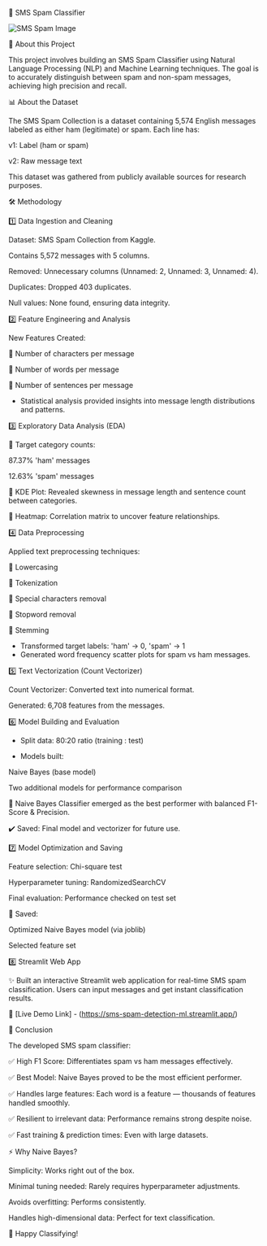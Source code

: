 📱 SMS Spam Classifier

![SMS Spam Image](https://github.com/user-attachments/assets/13ee7be9-54a7-4c83-a4eb-f09d138e6f13)



🚀 About this Project

This project involves building an SMS Spam Classifier using Natural Language Processing (NLP) and Machine Learning techniques. The goal is to accurately distinguish between spam and non-spam messages, achieving high precision and recall.

📊 About the Dataset

The SMS Spam Collection is a dataset containing 5,574 English messages labeled as either ham (legitimate) or spam. Each line has:

v1: Label (ham or spam)

v2: Raw message text

This dataset was gathered from publicly available sources for research purposes.

🛠️ Methodology

1️⃣ Data Ingestion and Cleaning

Dataset: SMS Spam Collection from Kaggle.

Contains 5,572 messages with 5 columns.

Removed: Unnecessary columns (Unnamed: 2, Unnamed: 3, Unnamed: 4).

Duplicates: Dropped 403 duplicates.

Null values: None found, ensuring data integrity.

2️⃣ Feature Engineering and Analysis

New Features Created:

📌 Number of characters per message

📌 Number of words per message

📌 Number of sentences per message

- Statistical analysis provided insights into message length distributions and patterns.

3️⃣ Exploratory Data Analysis (EDA)

📌 Target category counts:

87.37% 'ham' messages

12.63% 'spam' messages

📌 KDE Plot: Revealed skewness in message length and sentence count between categories.

📌 Heatmap: Correlation matrix to uncover feature relationships.

4️⃣ Data Preprocessing

 Applied text preprocessing techniques:

🔹 Lowercasing

🔹 Tokenization

🔹 Special characters removal

🔹 Stopword removal

🔹 Stemming

- Transformed target labels: 'ham' → 0, 'spam' → 1
- Generated word frequency scatter plots for spam vs ham messages.

5️⃣ Text Vectorization (Count Vectorizer)

Count Vectorizer: Converted text into numerical format.

Generated: 6,708 features from the messages.

6️⃣ Model Building and Evaluation

- Split data: 80:20 ratio (training : test)

- Models built:

Naive Bayes (base model)

Two additional models for performance comparison

🏅 Naive Bayes Classifier emerged as the best performer with balanced F1-Score & Precision.

✔️ Saved: Final model and vectorizer for future use.

7️⃣ Model Optimization and Saving

Feature selection: Chi-square test

Hyperparameter tuning: RandomizedSearchCV

Final evaluation: Performance checked on test set

💾 Saved:

Optimized Naive Bayes model (via joblib)

Selected feature set

8️⃣ Streamlit Web App

✨ Built an interactive Streamlit web application for real-time SMS spam classification. Users can input messages and get instant classification results.

🔗 [Live Demo Link] - (https://sms-spam-detection-ml.streamlit.app/)

🎉 Conclusion

The developed SMS spam classifier:

✅ High F1 Score: Differentiates spam vs ham messages effectively.

✅ Best Model: Naive Bayes proved to be the most efficient performer.

✅ Handles large features: Each word is a feature — thousands of features handled smoothly.

✅ Resilient to irrelevant data: Performance remains strong despite noise.

✅ Fast training & prediction times: Even with large datasets.

⚡ Why Naive Bayes?

Simplicity: Works right out of the box.

Minimal tuning needed: Rarely requires hyperparameter adjustments.

Avoids overfitting: Performs consistently.

Handles high-dimensional data: Perfect for text classification.

🚀 Happy Classifying!

